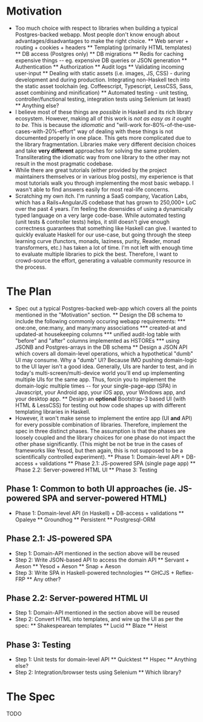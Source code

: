 # Motivation

* Too much choice with respect to libraries when building a typical Postgres-backed webapp. Most people don't know enough about advantages/disadvantages to make the right choice.
  ** Web server + routing + cookies + headers
  ** Templating (primarily HTML templates)
  ** DB access (Postgres only)
  ** DB migrations
  ** Redis for caching expensive things -- eg. expensive DB queries or JSON generation
  ** Authentication
  ** Authorization
  ** Audit logs
  ** Validating incoming user-input
  ** Dealing with static assets (i.e. images, JS, CSS) - during development and during production. Integrating non-Haskell tech into the static asset toolchain (eg. Coffeescript, Typescript, LessCSS, Sass, asset combining and minification)
  ** Automated testing - unit testing, controller/functional testing, integration tests using Selenium (at least)
  ** Anything else?
* I believe most of these things are *possible* in Haskell and its rich library ecosystem. However, making all of this work is *not as easy as it ought to be.* This is because the *idiomatic* and "will-work for-80%-of-the-use-cases-with-20%-effort" way of dealing with these things is not documented properly in one place. This gets more complicated due to the library fragmentation. Libraries make very different decision choices and take **very different** approaches for solving the same problem. Transliterating the idiomatic way from one library to the other may not result in the most pragmatic codebase.
* While there are great tutorials (either provided by the project maintainers themselves or in various blog posts), my experience is that most tutorials walk you through implementing the most basic webapp. I wasn't able to find answers easily for most real-life concerns. 
* Scratching my own itch. I'm running a SaaS company, Vacation Labs, which has a Rails+AngularJS codebase that has grown to 250,000+ LoC over the past 4 years. I'm feeling the downsides of using a dynamically typed language on a very large code-base. While automated testing (unit tests & controller tests) helps, it still doesn't give enough correctness guarantees that something like Haskell can give. I wanted to quickly evaluate Haskell for our use-case, but going through the steep learning curve (functors, monads, laziness, purity, Reader, monad transformers, etc.) has taken a lot of time. I'm not left with enough time to evaluate multiple libraries to pick the best. Therefore, I want to crowd-source the effort, generating a valuable community resource in the process.

# The Plan

* Spec out a typical Postgres-backed web-app which covers all the points mentioned in the "Motivation" section. 
  ** Design the DB schema to include the following commonly occuring webapp requirements:
    *** one:one, one:many, and many:many associations
    *** created-at and updated-at housekeeping columns
    *** unified audit-log table with "before" and "after" columns implemented as HSTOREs
    *** using JSONB and Postgres-arrays in the DB schema
  ** Design a JSON API which covers all domain-level operations, which a hypothetical "dumb" UI may consume. Why a "dumb" UI? Because IMO pushing domain-logic to the UI layer isn't a good idea. Generally, UIs are harder to test, and in today's multi-screen/multi-device world you'll end up implementing multiple UIs for the same app. Thus, forcin you to implement the domain-logic multiple times -- for your single-page-app (SPA) in Javascript, your Android app, your iOS app, your Windows app, and your desktop app.
  ** Design an **optional** Bootstrap-3 based UI (with HTML & LessCSS) for testing out how code shapes up with different templating libraries in Haskell.
* However, it won't make sense to implement the entire app (UI **and** API) for every possible combination of libraries. Therefore, implement the spec in three distinct phases. The assumption is that the phases are loosely coupled and the library choices for one phase do not impact the other phase significantly. (This might be not be true in the cases of frameworks like Yesod, but then again, this is not supposed to be a scientifically controlled experiment).
  ** Phase 1: Domain-level API + DB-access + validations
  ** Phase 2.1: JS-powered SPA (single page app)
  ** Phase 2.2: Server-powered HTML UI
  ** Phase 3: Testing

## Phase 1: Common to both UI approaches (ie. JS-powered SPA and server-powered HTML)

* Phase 1: Domain-level API (in Haskell) + DB-access + validations
  ** Opaleye
  ** Groundhog 
  ** Persistent
  ** Postgresql-ORM

## Phase 2.1: JS-powered SPA

* Step 1: Domain-API mentioned in the section above will be reused
* Step 2: Write JSON-based API to access the domain API
  ** Servant + Aeson
  ** Yesod + Aeson
  ** Snap + Aeson
* Step 3: Write SPA in Haskell-powered technologies
  ** GHCJS + Reflex-FRP
  ** Any other?

## Phase 2.2: Server-powered HTML UI

* Step 1: Domain-API mentioned in the section above will be reused
* Step 2: Convert HTML into templates, and wire up the UI as per the spec:
  ** Shakespearean templates
  ** Lucid
  ** Blaze
  ** Heist

## Phase 3: Testing

* Step 1: Unit tests for domain-level API
  ** Quicktest
  ** Hspec
  ** Anything else?
* Step 2: Integration/browser tests using Selenium
  ** Which library?

# The Spec

TODO